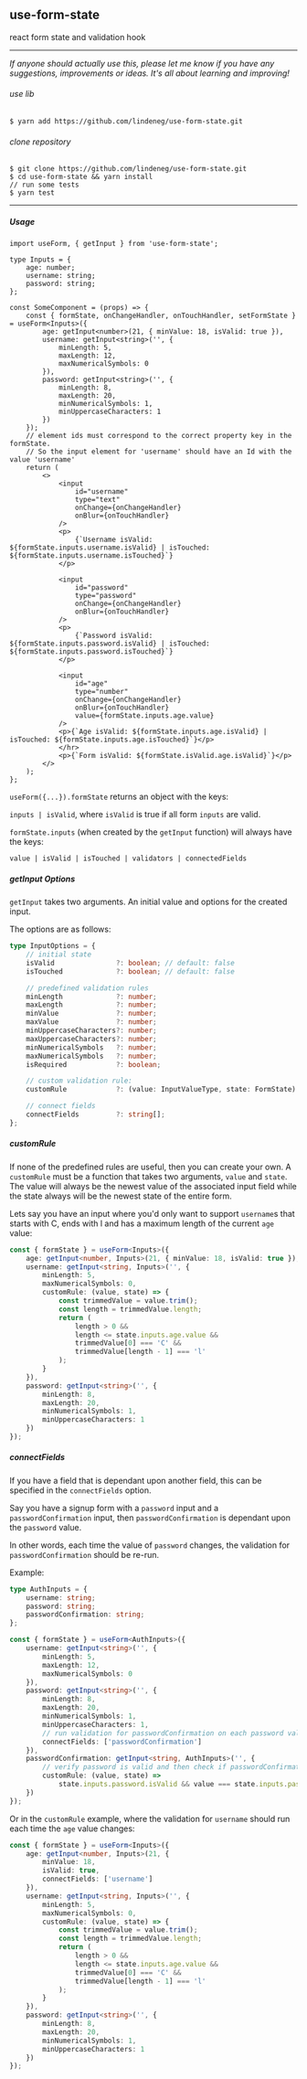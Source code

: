 ## use-form-state

react form state and validation hook

---

_If anyone should actually use this, please let me know if you have any suggestions, improvements or ideas. It's all about learning and improving!_

###### use lib

`$ yarn add https://github.com/lindeneg/use-form-state.git`

###### clone repository

```
$ git clone https://github.com/lindeneg/use-form-state.git
$ cd use-form-state && yarn install
// run some tests
$ yarn test
```

---

##### Usage

```tsx
import useForm, { getInput } from 'use-form-state';

type Inputs = {
    age: number;
    username: string;
    password: string;
};

const SomeComponent = (props) => {
    const { formState, onChangeHandler, onTouchHandler, setFormState } = useForm<Inputs>({
        age: getInput<number>(21, { minValue: 18, isValid: true }),
        username: getInput<string>('', {
            minLength: 5,
            maxLength: 12,
            maxNumericalSymbols: 0
        }),
        password: getInput<string>('', {
            minLength: 8,
            maxLength: 20,
            minNumericalSymbols: 1,
            minUppercaseCharacters: 1
        })
    });
    // element ids must correspond to the correct property key in the formState.
    // So the input element for 'username' should have an Id with the value 'username'
    return (
        <>
            <input
                id="username"
                type="text"
                onChange={onChangeHandler}
                onBlur={onTouchHandler}
            />
            <p>
                {`Username isValid: ${formState.inputs.username.isValid} | isTouched: ${formState.inputs.username.isTouched}`}
            </p>

            <input
                id="password"
                type="password"
                onChange={onChangeHandler}
                onBlur={onTouchHandler}
            />
            <p>
                {`Password isValid: ${formState.inputs.password.isValid} | isTouched: ${formState.inputs.password.isTouched}`}
            </p>

            <input
                id="age"
                type="number"
                onChange={onChangeHandler}
                onBlur={onTouchHandler}
                value={formState.inputs.age.value}
            />
            <p>{`Age isValid: ${formState.inputs.age.isValid} | isTouched: ${formState.inputs.age.isTouched}`}</p>
            </hr>
            <p>{`Form isValid: ${formState.isValid.age.isValid}`}</p>
        </>
    );
};
```

`useForm({...}).formState` returns an object with the keys:

`inputs | isValid`, where `isValid` is true if all form `inputs` are valid.

`formState.inputs` (when created by the `getInput` function) will always have the keys:

`value | isValid | isTouched | validators | connectedFields`

##### getInput Options

`getInput` takes two arguments. An initial value and options for the created input.

The options are as follows:

```ts
type InputOptions = {
    // initial state
    isValid               ?: boolean; // default: false
    isTouched             ?: boolean; // default: false

    // predefined validation rules
    minLength             ?: number;
    maxLength             ?: number;
    minValue              ?: number;
    maxValue              ?: number;
    minUppercaseCharacters?: number;
    maxUppercaseCharacters?: number;
    minNumericalSymbols   ?: number;
    maxNumericalSymbols   ?: number;
    isRequired            ?: boolean;

    // custom validation rule:
    customRule            ?: (value: InputValueType, state: FormState) => boolean;

    // connect fields
    connectFields         ?: string[];
};
```

##### customRule

If none of the predefined rules are useful, then you can create your own. A `customRule` must be a function
that takes two arguments, `value` and `state`. The value will always be the newest value of the associated
input field while the state always will be the newest state of the entire form.

Lets say you have an input where you'd only want to support `username`s that starts with C, ends with l and has a maximum length of the current `age` value:

```ts
const { formState } = useForm<Inputs>({
    age: getInput<number, Inputs>(21, { minValue: 18, isValid: true }),
    username: getInput<string, Inputs>('', {
        minLength: 5,
        maxNumericalSymbols: 0,
        customRule: (value, state) => {
            const trimmedValue = value.trim();
            const length = trimmedValue.length;
            return (
                length > 0 &&
                length <= state.inputs.age.value &&
                trimmedValue[0] === 'C' &&
                trimmedValue[length - 1] === 'l'
            );
        }
    }),
    password: getInput<string>('', {
        minLength: 8,
        maxLength: 20,
        minNumericalSymbols: 1,
        minUppercaseCharacters: 1
    })
});
```

##### connectFields

If you have a field that is dependant upon another field, this can be specified in the `connectFields` option.

Say you have a signup form with a `password` input and a `passwordConfirmation` input, then `passwordConfirmation` is dependant upon the `password` value.

In other words, each time the value of `password` changes, the validation for `passwordConfirmation` should be re-run.

Example:

```ts
type AuthInputs = {
    username: string;
    password: string;
    passwordConfirmation: string;
};

const { formState } = useForm<AuthInputs>({
    username: getInput<string>('', {
        minLength: 5,
        maxLength: 12,
        maxNumericalSymbols: 0
    }),
    password: getInput<string>('', {
        minLength: 8,
        maxLength: 20,
        minNumericalSymbols: 1,
        minUppercaseCharacters: 1,
        // run validation for passwordConfirmation on each password value change
        connectFields: ['passwordConfirmation']
    }),
    passwordConfirmation: getInput<string, AuthInputs>('', {
        // verify password is valid and then check if passwordConfirmation and password are equal
        customRule: (value, state) =>
            state.inputs.password.isValid && value === state.inputs.password.value
    })
});
```

Or in the `customRule` example, where the validation for `username` should run each time the `age` value changes:

```ts
const { formState } = useForm<Inputs>({
    age: getInput<number, Inputs>(21, {
        minValue: 18,
        isValid: true,
        connectFields: ['username']
    }),
    username: getInput<string, Inputs>('', {
        minLength: 5,
        maxNumericalSymbols: 0,
        customRule: (value, state) => {
            const trimmedValue = value.trim();
            const length = trimmedValue.length;
            return (
                length > 0 &&
                length <= state.inputs.age.value &&
                trimmedValue[0] === 'C' &&
                trimmedValue[length - 1] === 'l'
            );
        }
    }),
    password: getInput<string>('', {
        minLength: 8,
        maxLength: 20,
        minNumericalSymbols: 1,
        minUppercaseCharacters: 1
    })
});
```
